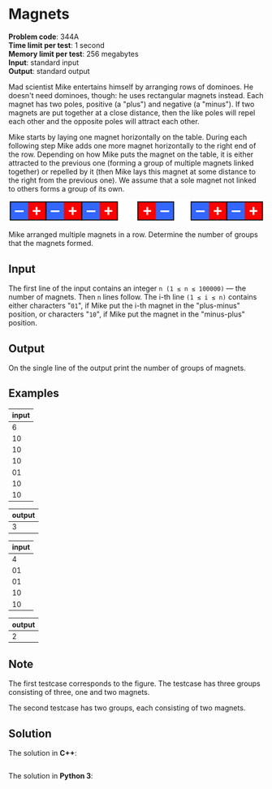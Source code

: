 # Magnets
**Problem code**: 344A  
**Time limit per test**: 1 second  
**Memory limit per test**: 256 megabytes  
**Input**: standard input  
**Output**: standard output  

Mad scientist Mike entertains himself by arranging rows of dominoes. He doesn't need dominoes, though: he uses rectangular magnets instead. Each magnet has two poles, positive (a "plus") and negative (a "minus"). If two magnets are put together at a close distance, then the like poles will repel each other and the opposite poles will attract each other.

Mike starts by laying one magnet horizontally on the table. During each following step Mike adds one more magnet horizontally to the right end of the row. Depending on how Mike puts the magnet on the table, it is either attracted to the previous one (forming a group of multiple magnets linked together) or repelled by it (then Mike lays this magnet at some distance to the right from the previous one). We assume that a sole magnet not linked to others forms a group of its own.

![Magnets - Example 1](./magnets-image-1.png)

Mike arranged multiple magnets in a row. Determine the number of groups that the magnets formed.

## Input
The first line of the input contains an integer `n (1 ≤ n ≤ 100000)` — the number of magnets. Then `n` lines follow. The i-th line `(1 ≤ i ≤ n)` contains either characters "`01`", if Mike put the i-th magnet in the "plus-minus" position, or characters "`10`", if Mike put the magnet in the "minus-plus" position.

## Output
On the single line of the output print the number of groups of magnets.

## Examples
| input |
| :--- |
| 6 |
| 10 |
| 10 |
| 10 |
| 01 |
| 10 |
| 10 |

| output |
| :--- |
| 3 |

| input |
| :--- |
| 4 |
| 01 |
| 01 |
| 10 |
| 10 |

| output |
| :--- |
| 2 |

## Note
The first testcase corresponds to the figure. The testcase has three groups consisting of three, one and two magnets.

The second testcase has two groups, each consisting of two magnets.

## Solution
The solution in **C++**:
```cpp

```

The solution in **Python 3**:
```python

```